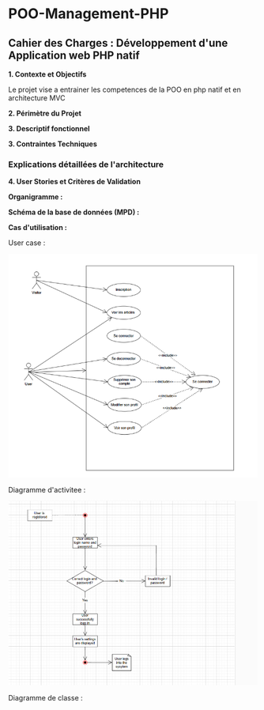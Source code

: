 # POO-Management-PHP

## Cahier des Charges : Développement d'une Application web PHP natif

<strong>1. Contexte et Objectifs</strong>
<p>Le projet vise a entrainer les competences de la POO en php natif et en architecture MVC</p>

<strong>2. Périmètre du Projet</strong>

<strong>3. Descriptif fonctionnel</strong>

<strong>3. Contraintes Techniques</strong>

### Explications détaillées de l'architecture

<strong>4. User Stories et Critères de Validation</strong>

<strong>Organigramme : </strong>

<strong>Schéma de la base de données (MPD) :</strong>

<strong>Cas d'utilisation
 : </strong>

 User case : 

![alt text](image-2.png)

 Diagramme d'activitee : 

 ![alt text](image-3.png)

Diagramme de classe : 

